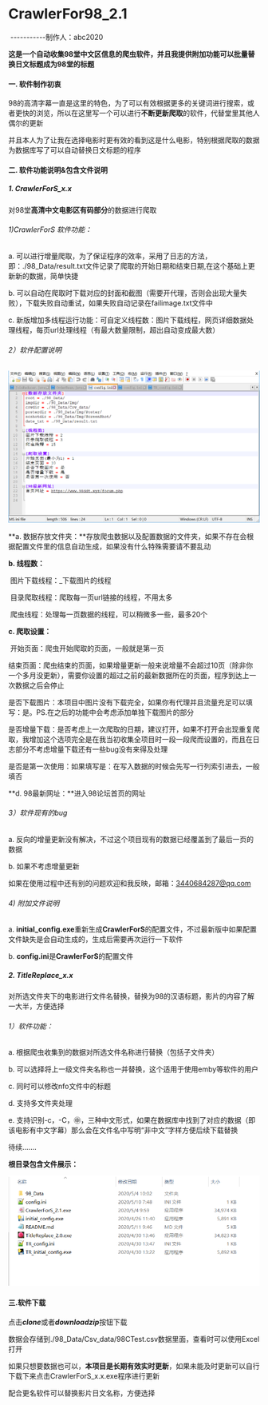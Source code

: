 # CrawlerFor98_2.1
​																											-----------制作人：abc2020

**这是一个自动收集98堂中文区信息的爬虫软件，并且我提供附加功能可以批量替换日文标题成为98堂的标题**

#### 一. 软件制作初衷

98的高清字幕一直是这里的特色，为了可以有效根据更多的关键词进行搜索，或者更快的浏览，所以在这里写一个可以进行**不断更新爬取**的软件，代替堂里其他人偶尔的更新

并且本人为了让我在选择电影时更有效的看到这是什么电影，特别根据爬取的数据为数据库写了可以自动替换日文标题的程序



#### 二. 软件功能说明&包含文件说明

##### 	1. CrawlerForS_x.x

对98堂**高清中文电影区有码部分**的数据进行爬取

###### 			1)CrawlerForS 软件功能：

a. 可以进行增量爬取，为了保证程序的效率，采用了日志的方法，即：./98_Data/result.txt文件记录了爬取的开始日期和结束日期,在这个基础上更新新的数据，简单快捷

b. 可以自动在爬取时下载对应的封面和截图（需要开代理，否则会出现大量失败），下载失败自动重试，如果失败自动记录在failimage.txt文件中

c. 新版增加多线程运行功能：可自定义线程数：图片下载线程，网页详细数据处理线程，每页url处理线程（有最大数量限制，超出自动变成最大数）

###### 	2）软件配置说明

![Image text](https://github.com/abcabc2020/abc_ImgRepo/blob/master/config1.png)

**a. 数据存放文件夹：**存放爬虫数据以及配置数据的文件夹，如果不存在会根据配置文件里的信息自动生成，如果没有什么特殊需要请不要乱动

**b. 线程数：**

​	图片下载线程：_下载图片的线程

​	目录爬取线程：爬取每一页url链接的线程，不用太多

​	爬虫线程：处理每一页数据的线程，可以稍微多一些，最多20个

**c. 爬取设置：**

​	开始页面：爬虫开始爬取的页面，一般就是第一页

​	结束页面：爬虫结束的页面，如果增量更新一般来说增量不会超过10页（除非你一个多月没更新），需要你设置的超过之前的最新数据所在的页面，程序到达上一次数据之后会停止

​	是否下载图片：本项目中图片没有下载完全，如果你有代理并且流量充足可以填写：是。PS.在之后的功能中会考虑添加单独下载图片的部分

​	是否增量下载：是否考虑上一次爬取的日期，建议打开，如果不打开会出现重复爬取，我增加这个选项完全是在我当初收集全项目时一段一段爬而设置的，而且在日志部分不考虑增量下载还有一些bug没有来得及处理

​	是否是第一次使用：如果填写是：在写入数据的时候会先写一行列索引进去，一般填否

**d. 98最新网址：**进入98论坛首页的网址

###### 	3）软件现有的bug

a. 反向的增量更新没有解决，不过这个项目现有的数据已经覆盖到了最后一页的数据

b. 如果不考虑增量更新

如果在使用过程中还有别的问题欢迎和我反映，邮箱：3440684287@qq.com

###### 	4) 附加文件说明

a. **initial_config.exe**重新生成**CrawlerForS**的配置文件，不过最新版中如果配置文件缺失是会自动生成的，生成后需要再次运行一下软件

b. **config.ini**是**CrawlerForS**的配置文件

##### 2. TitleReplace_x.x

对所选文件夹下的电影进行文件名替换，替换为98的汉语标题，影片的内容了解一大半，方便选择

###### 	1）软件功能：

a. 根据爬虫收集到的数据对所选文件名称进行替换（包括子文件夹）

b. 可以选择将上一级文件夹名称也一并替换，这个适用于使用emby等软件的用户

c. 同时可以修改nfo文件中的标题

d. 支持多文件夹处理

e. 支持识别-c，-C，㊥，三种中文形式，如果在数据库中找到了对应的数据（即该电影有中文字幕）那么会在文件名中写明“非中文”字样方便后续下载替换

待续.......



**根目录包含文件展示：**

![111](https://github.com/abcabc2020/abc_ImgRepo/blob/master/C2.png)

#### 三.软件下载

点击***clone***或者***downloadzip***按钮下载

数据会存储到./98_Data/Csv_data/98CTest.csv数据里面，查看时可以使用Excel打开

如果只想要数据也可以，**本项目是长期有效实时更新**，如果未能及时更新可以自行下载下来点击CrawlerForS_x.x.exe程序进行更新

配合更名软件可以替换影片日文名称，方便选择
